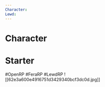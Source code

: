 ```yaml
---
Character: 
Lewd: 
---
```

# Character


# Starter


#OpenRP #FeraRP #LewdRP
![[62e3a600e4916751d3429340bcf3dc0d.jpg]]